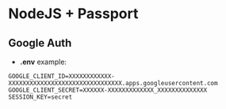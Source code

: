 # NodeJS + Passport

## Google Auth

* __.env__ example:
```
GOOGLE_CLIENT_ID=XXXXXXXXXXXX-XXXXXXXXXXXXXXXXXXXXXXXXXXXXXXXX.apps.googleusercontent.com
GOOGLE_CLIENT_SECRET=XXXXXX-XXXXXXXXXXXXX_XXXXXXXXXXXXXX
SESSION_KEY=secret
```
